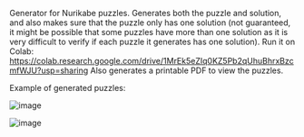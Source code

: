 Generator for Nurikabe puzzles. Generates both the puzzle and solution, and also makes sure that the puzzle only has one solution (not guaranteed, it might be possible that some puzzles have more than one solution as it is very difficult to verify if each puzzle it generates has one solution).
Run it on Colab: https://colab.research.google.com/drive/1MrEk5eZIq0KZ5Pb2qUhuBhrxBzcmfWJU?usp=sharing
Also generates a printable PDF to view the puzzles.

Example of generated puzzles:


![image](https://github.com/user-attachments/assets/d2b84167-fa8c-449c-8d4b-b9cdd2694f25)


![image](https://github.com/user-attachments/assets/d772122d-7086-495e-8713-34ff804f92d0)
